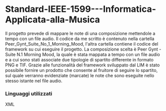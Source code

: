# Standard-IEEE-1599---Informatica-Applicata-alla-Musica
Il progetto prevede di mappare le note di una composizione mettendole a tempo con un file audio. Il codice da me scritto è contenuto nella cartella Peer_Gynt_Suite_No_1_Morning_Mood, l'altra cartella contiene il codice del framework su cui eseguire il progetto. 
La composizione scelta è Peer Gynt - Suite N.1 Morning Mood, la quale è stata mappata a tempo con un file audio e a cui sono stati associate due tipologie di spartito differente in formato PNG e TIF. Grazie alle funzionalità del framework sviluppato dal LIM è stato possibile fornire un prodotto che consente al fruitore di seguire lo spartito, sul quale verranno evidenziate (marcate) le note che sono eseguite nello stesso istante nel file audio.

### Linguaggi utilizzati
XML

